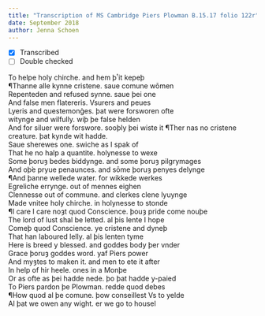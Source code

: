 ```yaml
---
title: "Transcription of MS Cambridge Piers Plowman B.15.17 folio 122r"
date: September 2018
author: Jenna Schoen
---
```

- [x] Transcribed
- [ ] Double checked

To helpe holy chirche. and hem þͭ it kepeþ  
¶Thanne alle kynne cristene. saue comune wōmen  
Repenteden and refused synne. saue þei one  
And false men flatereris. Vsurers and peues  
Lyeris and questemong̉es. þat were forsworen ofte  
witynge and wilfully. wiþ þe false helden  
And for siluer were forswore. sooþly þei wiste it
¶Ther nas no cristene creature. þat kynde wit hadde.  
Saue sherewes one. swiche as I spak of  
That he no halp a quantite. holynesse to wexe  
Some þoruȝ bedes biddynge. and some þoruȝ pilgrymages  
And oþ̉e pryue penaunces. and sōme þoruȝ penyes delynge  
¶And þanne wellede water. for wikkede werkes  
Egreliche errynge. out of mennes eighen  
Clennesse out of commune. and clerkes clene lyuynge  
Made vnitee holy chirche. in holynesse to stonde  
¶I care I care noȝt quod Conscience. þouȝ pride come nouþe  
The lord of lust shal be letted. al þis lente I hope  
Comeþ quod Conscience. ye cristene and dyneþ  
That han laboured lelly. al þis lenten tyme  
Here is breed y blessed. and goddes body þer vnder  
Grace þoruȝ goddes word. yaf Piers power  
And myȝtes to maken it. and men to ete it after  
In help of hir heele. ones in a Monþe  
Or as ofte as þei hadde nede. þo þat hadde y-paied  
To Piers pardon þe Plowman. redde quod debes  
¶How quod al þe comune. þow conseillest Vs to yelde   
Al þat we owen any wight. er we go to housel  

